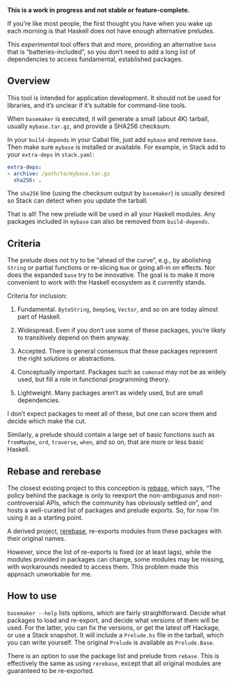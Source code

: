 **This is a work in progress and not stable or feature-complete.**

If you’re like most people, the first thought you have when you
wake up each morning is that Haskell does not have enough alternative
preludes.

This _experimental_ tool offers that and more, providing an alternative
`base` that is “batteries-included”, so you don’t need to add a
long list of dependencies to access fundamental, established packages.


##  Overview

This tool is intended for application development.  It should not
be used for libraries, and it’s unclear if it’s suitable for
command-line tools.

When `basemaker` is executed, it will generate a small (about 4K)
tarball, usually `mybase.tar.gz`, and provide a SHA256 checksum.

In your `build-depends` in your Cabal file, just add `mybase` and
remove `base`.  Then make sure `mybase` is installed or available.
For example, in Stack add to your `extra-deps` in `stack.yaml`:

```yaml
extra-deps:
- archive: /path/to/mybase.tar.gz
  sha256: …
```

The `sha256` line (using the checksum output by `basemaker`) is
usually desired so Stack can detect when you update the tarball.

That is all!  The new prelude will be used in all your Haskell
modules.  Any packages included in `mybase` can also be removed from
`build-depends`.


##  Criteria

The prelude does not try to be “ahead of the curve”, e.g.,
by abolishing `String` or partial functions or re-slicing `Num`
or going all-in on effects.  Nor does the expanded `base` try to
be innovative.  The goal is to make it more convenient to work with
the Haskell ecosystem as it currently stands.

Criteria for inclusion:

1.  Fundamental.  `ByteString`, `DeepSeq`, `Vector`, and so on are
today almost part of Haskell.

2.  Widespread.  Even if you don’t use some of these packages,
you’re likely to transitively depend on them anyway.

3.  Accepted.  There is general consensus that these packages represent
the right solutions or abstractions.

4.  Conceptually important.  Packages such as `comonad` may not be
as widely used, but fill a role in functional programming theory.

5.  Lightweight.  Many packages aren’t as widely used, but are
small dependencies.

I don’t expect packages to meet all of these, but one can score
them and decide which make the cut.

Similarly, a prelude should contain a large set of basic functions
such as `fromMaybe`, `ord`, `traverse`, `when`, and so on, that are
more or less basic Haskell.


##  Rebase and rerebase

The closest existing project to this conception is
[rebase](https://github.com/nikita-volkov/rebase), which says, “The
policy behind the package is only to reexport the non-ambiguous and
non-controversial APIs, which the community has obviously settled
on”, and hosts a well-curated list of packages and prelude exports.
So, for now I’m using it as a starting point.

A derived project, [rerebase](https://github.com/nikita-volkov/rebase),
re-exports modules from these packages with their original names.

However, since the list of re-exports is fixed (or at least lags),
while the modules provided in packages can change, some modules may
be missing, with workarounds needed to access them.  This problem
made this approach unworkable for me.


##  How to use

`basemaker --help` lists options, which are fairly straightforward.
Decide what packages to load and re-export, and decide what versions
of them will be used.  For the latter, you can fix the versions, or
get the latest off Hackage, or use a Stack snapshot.  It will include
a `Prelude.hs` file in the tarball, which you can write yourself.
The original `Prelude` is available as `Prelude.Base`.

There is an option to use the package list and prelude from `rebase`.
This is effectively the same as using `rerebase`, except that all
original modules are guaranteed to be re-exported.



